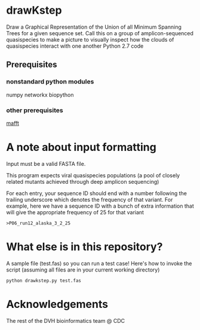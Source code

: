 # drawKstep 
Draw a Graphical Representation of the Union of all Minimum Spanning Trees for a given sequence set.
Call this on a group of amplicon-sequenced quasispecies to make a picture to visually inspect how the clouds of quasispecies interact with one another
Python 2.7 code

## Prerequisites

### nonstandard python modules

numpy
networkx
biopython

### other prerequisites

[mafft](http://mafft.cbrc.jp/alignment/software)

# A note about input formatting
Input must be a valid FASTA file.

This program expects viral quasispecies populations (a pool of closely related mutants achieved through deep amplicon sequencing)

For each entry, your sequence ID should end with a number following the trailing underscore which denotes the frequency of that variant. For example, here we have a sequence ID with a bunch of extra information that will give the appropriate frequency of 25 for that variant

```
>P06_run12_alaska_3_2_25
```
# What else is in this repository?
A sample file (test.fas) so you can run a test case! Here's how to invoke the script (assuming all files are in your current working directory)

```
python drawkstep.py test.fas
```

# Acknowledgements
The rest of the DVH bioinformatics team @ CDC